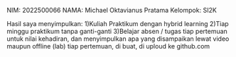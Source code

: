 NIM: 2022500066
NAMA: Michael Oktavianus Pratama
Kelompok: SI2K

Hasil saya menyimpulkan:
1)Kuliah Praktikum dengan hybrid learning
2)Tiap minggu praktikum tanpa ganti-ganti
3)Belajar absen / tugas tiap pertemuan untuk nilai kehadiran, dan menyimpulkan apa yang disampaikan lewat video maupun offline (lab) tiap pertemuan, di buat, di uploud ke github.com
